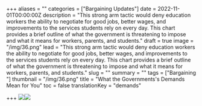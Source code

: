 +++
aliases = ""
categories = ["Bargaining Updates"]
date = 2022-11-01T00:00:00Z
description = "This strong arm tactic would deny education workers the ability to negotiate for good jobs, better wages, and improvements to the services students rely on every day. This chart provides a brief outline of what the government is threatening to impose and what it means for workers, parents, and students."
draft = true
image = "/img/36.png"
lead = "This strong arm tactic would deny education workers the ability to negotiate for good jobs, better wages, and improvements to the services students rely on every day. This chart provides a brief outline of what the government is threatening to impose and what it means for workers, parents, and students."
slug = ""
summary = ""
tags = ["Bargaining "]
thumbnail = "/img/36.png"
title = "What the Governments's Demands Mean for You"
toc = false
translationKey = "demands"

+++
**![](/img/gov-0.png)![](/img/jpg-photo_1.jpg)**
